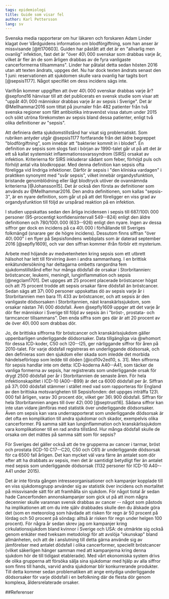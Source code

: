 ```yaml
---
tags: epidemiologi
title: Guide som visar fel
author: Karl Pettersson
lang: sv
---
```


Svenska media rapporterar om hur läkaren och forskaren Adam Linder klagat över
Vårdguidens information om blodförgiftning, som han anser är missvisande
[@tt170603]. Guiden har påstått att det är en "allvarlig men ovanlig"
infektion, fast det är "över 40\ 000 svenskar som drabbas varje år, vilket är
fler än de som årligen drabbas av de fyra vanligaste cancerformerna
tillsammans". Linder har påtalat detta sedan hösten 2016 utan att texten
ändrats, uppges det. Nu har dock texten ändrats senast den 1 juni:
reservationen att sjukdomen skulle vara ovanlig har tagits bort [@sepsis1177].
Något specifikt om dess incidens sägs inte.

Varifrån kommer uppgiften att över 40\ 000 svenskar drabbas varje år?
@sepfond16 hänvisar till att det publicerats en svensk studie som visar att
"uppåt 40\ 000 människor drabbas varje år av sepsis i Sverige". Det är
@Mellhammar2016 som tittat på journaler från 482 patienter från två svenska
regioner som fått antibiotika intravenöst vissa datum under 2015 och sökt
utröna förekomsten av sepsis bland dessa patienter, enligt två olika
definitioner av "sepsis".

Att definiera detta sjukdomstillstånd har visat sig problematiskt. Som rubriken
antyder utgår @sepsis1177 fortfarande från det äldre begreppet
"blodförgiftning", som innebär att "bakterier kommit in i blodet". En
definition av sepsis som slogs fast i början av 1990-talet går ut på att det är
ett så kallat systemiskt inflammationssvarssyndrom (SIRS) orsakat av infektion.
Kriterierna för SIRS inkluderar sådant som feber, förhöjd puls och förhöjt
antal vita blodkroppar. Med denna definition kan sepsis ofta föreligga vid
lindriga infektioner. Därför är sepsis i "den kliniska vardagen" i praktiken
synonymt med "svår sepsis", vilket innebär organdysfunktion, bristande
genomblödning eller lågt blodtryck utöver de ovannämnda kriterierna
[@Johansson15]. Det är också den första av definitioner som används av
@Mellhammar2016. Den andra definitionen, som kallas "sepsis-3", är en nyare
definition, som går ut på att det föreligger en viss grad av organdysfunktion
till följd av urspårad reaktion på en infektion. 

I studien uppskattas sedan den årliga incidensen i sepsis till 687/100\ 000
personer (95-procentigt konfidensintervall 549--824) enligt den äldre
definitionen och 780/100\ 000 (633--926) enligt den nyare. Ingen av dessa
siffror ger dock en incidens på ca 40\ 000 i förhållande till Sveriges
folkmängd (snarare ger de högre incidens). Dessutom finns siffran "över 40\ 000"
i en flyer på Sepsisfondens webbplats som är daterad september 2016
[@sepfly1609], och var den siffran kommer ifrån förblir ett mysterium.

Arbete med höjande av medvetenheten kring sepsis som ett utbrett hälsohot har
lett till förvirring även i andra sammanhang. I en brittisk enkätundersökning
har deltagarna ombetts rangordna fem sjukdomstillstånd efter hur många dödsfall
de orsakar i Storbritannien: bröstcancer, leukemi, meningit, lunginflammation
och sepsis [@negclam1701]. Det uppges att 25 procent placerade bröstcancer
högst och att 75 procent trodde att sepsis orsakar färre dödsfall än
bröstcancer. Sedan sägs att 37\ 000 personer uppskattas dö av sepsis varje år i
Storbritannien men bara 11\ 433 av bröstcancer, och att sepsis är den
vanligaste dödsorsaken i Storbritannien, näst kranskärlssjukdom, som orsakar
nästan 74\ 000 dödsfall. Även @sepfly1609 uppger att det varje år dör fler
människor i Sverige till följd av sepsis än i "bröst-, prostata- och tarmcancer
tillsammans". Den enda siffra som ges där är att 20 procent av de över 40\ 000 som
drabbas dör.

Jo, de brittiska siffrorna för bröstcancer och kranskärlssjukdom gäller
uppenbarligen underliggande dödsorsaker. Data tillgängliga via @whomort för
dessa ICD-koder, C50 och I20--I25, ger närliggande siffror för åren på
2010-talet. För varje dödsfall registreras en underliggande dödsorsak, och den
definieras som den sjukdom eller skada som inledde det morbida händelseförlopp
som ledde till döden [@icd10v2ed10, s. 31]. Men siffrorna för sepsis handlar
inte om detta: ICD-koderna A40--A41, som täcker de vanliga formerna av sepsis,
har registrerats som underliggande orsak för drygt 2500 dödsfall per år i
Storbritannien de senaste åren. För hela infektionskapitlet i ICD-10 (A00--B99)
är det ca 6000 dödsfall per år. Siffran på 37\ 000 dödsfall stämmer i stället
med vad som rapporteras för England av den brittiska motsvarigheten till
Sepsisfonden: det uppges inträffa 123\ 000 fall årligen, varav 30 procent dör,
vilket ger 36\ 900 dödsfall. Siffran för hela Storbritannien anges till över
42\ 000 [@septrust16]. Sådana siffror kan inte utan vidare jämföras med
statistik över underliggande dödsorsaker. Även om sepsis kan vara
underrapporterat som underliggande dödsorsak är det ofta en komplikation till
andra sjukdomar och skador, exempelvis olika cancerformer. På samma sätt kan
lunginflammation och kranskärlssjukdom vara komplikationer till en rad andra
tillstånd. Hur många dödsfall skulle de orsaka om det mättes på samma sätt som
för sepsis?

För Sveriges del gäller också att de tre grupperna av cancer i tarmar, bröst
och prostata (ICD-10 C17--C20, C50 och C61) är underliggande dödsorsak för ca
6500 fall årligen. Det kan mycket väl vara färre än antalet som dör efter att
ha drabbats av sepsis, men det är samtidigt betydligt fler än antalet med
sepsis som underliggande dödsorsak (1132 personer för ICD-10 A40--A41 under
2015).

Det är inte första gången intresseorganisationer och kampanjer kopplade till en
viss sjukdomsgrupp använder sig av statistik över incidens och mortalitet på
missvisande sätt för att framhålla sin sjukdom. För något tiotal år sedan hade
Cancerfonden annonskampanjer som gick ut på att inom några decennier skulle
varannan svensk drabbas av cancer -- något som påstods ha implikationen att om
du inte själv drabbades skulle den du älskade göra det (som en meteorolog som
hävdade att risken för regn är 50 procent på lördag och 50 procent på söndag:
alltså är risken för regn under helgen 100 procent). För några år sedan skrev
jag om kampanjer kring cirkulationssjukdom bland kvinnor i Sverige och USA: de
utmärkte sig också genom enkäter med tveksam metodologi för att avslöja
"okunskap" bland allmänheten, och att de i anslutning till detta gärna använde
sig av jämförelser med antalet dödsfall i olika cancerformer, speciellt
bröstcancer (vilket säkerligen hänger samman med att kampanjerna kring denna
sjukdom hör de till tidigast etablerade). Med vårt ekonomiska system drivs de
olika grupperna att försöka sälja sina sjukdomar med hjälp av alla siffror som
finns till hands, varvid andra sjukdomar blir konkurrerande produkter. Till
detta kommer sedan problematiken att ange entydiga underliggande dödsorsaker
för varje dödsfall i en befolkning där de flesta dör genom komplexa,
åldersrelaterade orsaker.

##Referenser

